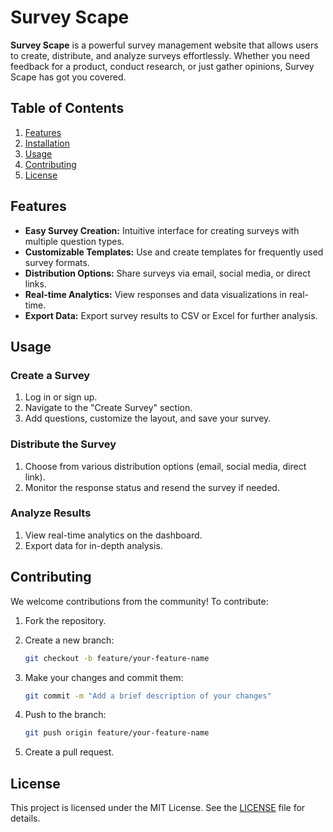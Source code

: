# Survey Scape

**Survey Scape** is a powerful survey management website that allows users to create, distribute, and analyze surveys effortlessly. Whether you need feedback for a product, conduct research, or just gather opinions, Survey Scape has got you covered.

## Table of Contents

1. [Features](#features)
2. [Installation](#installation)
3. [Usage](#usage)
4. [Contributing](#contributing)
5. [License](#license)

## Features

- **Easy Survey Creation:** Intuitive interface for creating surveys with multiple question types.
- **Customizable Templates:** Use and create templates for frequently used survey formats.
- **Distribution Options:** Share surveys via email, social media, or direct links.
- **Real-time Analytics:** View responses and data visualizations in real-time.
- **Export Data:** Export survey results to CSV or Excel for further analysis.

## Usage

### Create a Survey

1. Log in or sign up.
2. Navigate to the "Create Survey" section.
3. Add questions, customize the layout, and save your survey.

### Distribute the Survey

1. Choose from various distribution options (email, social media, direct link).
2. Monitor the response status and resend the survey if needed.

### Analyze Results

1. View real-time analytics on the dashboard.
2. Export data for in-depth analysis.

## Contributing

We welcome contributions from the community! To contribute:

1. Fork the repository.
2. Create a new branch:

   ```bash
   git checkout -b feature/your-feature-name
   ```

3. Make your changes and commit them:

   ```bash
   git commit -m "Add a brief description of your changes"
   ```

4. Push to the branch:

   ```bash
   git push origin feature/your-feature-name
   ```

5. Create a pull request.

## License

This project is licensed under the MIT License. See the [LICENSE](LICENSE) file for details.

